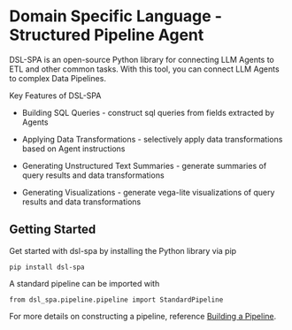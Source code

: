 # Domain Specific Language - Structured Pipeline Agent

DSL-SPA is an open-source Python library for connecting LLM Agents to ETL and other common tasks.  With this tool, you can connect LLM Agents to complex Data Pipelines.

Key Features of DSL-SPA

- Building SQL Queries - construct sql queries from fields extracted by Agents

- Applying Data Transformations - selectively apply data transformations based on Agent instructions

- Generating Unstructured Text Summaries - generate summaries of query results and data transformations 

- Generating Visualizations - generate vega-lite visualizations of query results and data transformations

## Getting Started


Get started with dsl-spa by installing the Python library via pip

```
pip install dsl-spa
```

A standard pipeline can be imported with

```
from dsl_spa.pipeline.pipeline import StandardPipeline
```

For more details on constructing a pipeline, reference [Building a Pipeline](https://github.com/superwise-ai/dsl-spa/blob/main/docs/Creating_a_Pipeline_Schema.md).